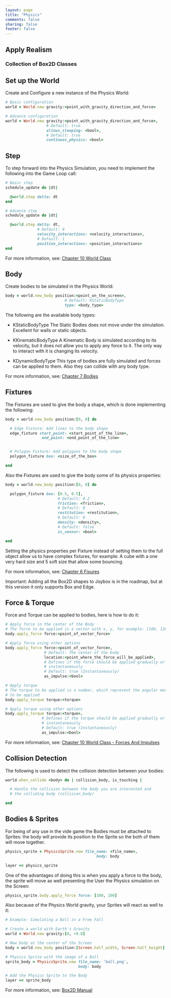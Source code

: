 ```yaml
---
layout: page
title: "Physics"
comments: false
sharing: false
footer: false
---
```


## Apply Realism

### Collection of Box2D Classes

## Set up the World

Create and Configure a new instance of the Physics World:

``` ruby
# Basic configuration
world = World.new gravity:<point_with_gravity_direction_and_force>

# Advance configuration
world = World.new gravity:<point_with_gravity_direction_and_force>,
                  # Default: true
                  allows_sleeping: <bool>,
                  # Default: true
                  continuos_physics: <bool>
```

## Step

To step forward into the Physics Simulation, you need to implement the following into the Game Loop call:

```ruby
# Basic step
schedule_update do |dt|

  @world.step delta: dt 
end

# Advance step
schedule_update do |dt|

  @world.step delta: dt,
              # Default: 8
              velocity_interactions: <velocity_interactions>,
              # Default: 1
              position_interactions: <position_interactions>
end
```
For more information, see: [Chapter 10 World Class](http://box2d.org/manual.pdf)

## Body

Create bodies to be simulated in the Physics World:

``` ruby
body = world.new_body position:<point_on_the_screen>,
                          # Default: KStaticBodyType
                          type: <body_type>
```

The following are the available body types:

* KStaticBodyType 
The Static Bodies does not move under the simulation. Excellent for walls or static objects.

* KKinematicBodyType
A Kinematic Body is simulated according to its velocity, but it does not allow you to apply any force to it. The only way to interact with it is changing its velocity.

* KDynamicBodyType 
This type of bodies are fully simulated and forces can be applied to them. Also they can collide with any body type.   

For more information, see: [Chapter 7 Bodies](http://box2d.org/manual.pdf)

## Fixtures

The Fixtures are used to give the body a shape, which is done implementing the following:

``` ruby
body = world.new_body position:[0, 0] do

  # Edge Fixture: Add lines to the body shape
  edge_fixture start_point: <start_point_of_the_line>,
                end_point: <end_point_of_the_line>


  # Polygon Fixture: Add polygons to the body shape
  polygon_fixture box: <size_of_the_box>

end
```

Also the Fixtures are used to give the body some of its physics properties:

```ruby
body = world.new_body position:[0, 0] do

  polygon_fixture box: [0.5, 0.5],
                       # Default: 0.2
                       friction: <friction>,
                       # Default: 0
                       restitution: <restitution>,
                       # Default: 0
                       density: <density>,
                       # Default: false
                       is_sensor: <bool>

end
```
Setting the physics properties per Fixture instead of setting them to the full object allow us to have complex fixtures, for example: A cube with a one very hard size and 5 soft size that allow some bouncing.

For more information, see: [Chapter 6 Fixures](http://box2d.org/manual.pdf)

Important: Adding all the Box2D shapes to Joybox is in the roadmap, but at this version it only supports Box and Edge.

## Force & Torque

Force and Torque can be applied to bodies, here is how to do it:

``` ruby
# Apply force in the center of the Body
# The force to be applied is a vector with x, y, for example: [100, 120]
body.apply_force force:<point_of_vector_force>

# Apply force using other options
body.apply_force force:<point_of_vector_force>,
                 # Default: The center of the body
                 location:<point_where_the_force_will_be_applied>,
                 # Defines if the force should be applied gradually or
                 # instantaneously
                 # Default: true (Instantaneously)
                 as_impulse:<bool>

# Apply torque
# The torque to be applied is a number, which represent the angular movement
# to be applied
body.apply_torque torque:<torque>

# Apply torque using other options
body.apply_torque torque:<torque>,
                # Defines if the torque should be applied gradually or
                # instantaneously
                # Default: true (Instantaneously)
                as_impulse:<bool>
```

For more information, see: [Chapter 10 World Class - Forces And Impulses](http://box2d.org/manual.pdf)
  

## Collision Detection

The following is used to detect the collision detection between your bodies:

```ruby
world.when_collide <body> do | collision_body, is_touching |

  # Handle the collision between the body you are interested and
  # the colliding body (collision_body)

end
```

## Bodies & Sprites

For being of any use in the vide game the Bodies must be attached to Sprites: the body will provide its position to the Sprite so the both of them will move together. 

```ruby
physics_sprite = PhysicsSprite.new file_name: <file_name>,
                                        body: body

layer << physics_sprite
```

One of the advantages of doing this is when you apply a force to the body, the sprite will move as well presenting the User the Physics simulation on the Screen:

```ruby
physics_sprite.body.apply_force force: [100, 100]
```

Also because of the Physics World gravity, your Sprites will react as well to it:

```ruby
# Example: Simulating a Ball in a Free Fall

# Create a world with Earth's Gravity
world = World.new gravity:[0, -9.8]

# New body at the center of the Screen
body = world.new_body position:[Screen.half_width, Screen.half_height]

# Physics Sprite with the image of a Ball
sprite_body = PhysicsSprite.new file_name: 'ball.png',
                                body: body

# Add the Physics Sprite to the Body
layer << sprite_body
```

For more information, see: [Box2D Manual](http://box2d.org/manual.pdf) 

